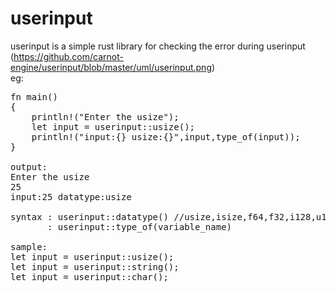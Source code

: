 # userinput
userinput is a simple rust library for checking the error during userinput<br>
(https://github.com/carnot-engine/userinput/blob/master/uml/userinput.png)
<br>
eg:
<br>
<pre>
fn main()
{
    println!("Enter the usize");
    let input = userinput::usize();
    println!("input:{} usize:{}",input,type_of(input));
}

output:
Enter the usize
25
input:25 datatype:usize

syntax : userinput::datatype() //usize,isize,f64,f32,i128,u128,i64,u64,i32,u32,i8,u8,char,string
       : userinput::type_of(variable_name)

sample:
let input = userinput::usize();
let input = userinput::string();
let input = userinput::char();


</pre>

